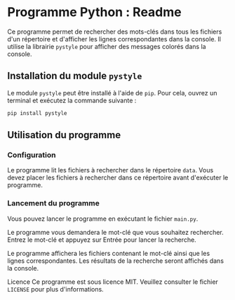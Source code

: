 # Programme Python : Readme

Ce programme permet de rechercher des mots-clés dans tous les fichiers d'un répertoire et d'afficher les lignes correspondantes dans la console. Il utilise la librairie `pystyle` pour afficher des messages colorés dans la console.

## Installation du module `pystyle`

Le module `pystyle` peut être installé à l'aide de `pip`. Pour cela, ouvrez un terminal et exécutez la commande suivante :

```bash
pip install pystyle
```

## Utilisation du programme

### Configuration

Le programme lit les fichiers à rechercher dans le répertoire `data`. Vous devez placer les fichiers à rechercher dans ce répertoire avant d'exécuter le programme.

### Lancement du programme

Vous pouvez lancer le programme en exécutant le fichier `main.py`.

Le programme vous demandera le mot-clé que vous souhaitez rechercher. Entrez le mot-clé et appuyez sur Entrée pour lancer la recherche.

Le programme affichera les fichiers contenant le mot-clé ainsi que les lignes correspondantes. Les résultats de la recherche seront affichés dans la console.

Licence
Ce programme est sous licence MIT. Veuillez consulter le fichier `LICENSE` pour plus d'informations.